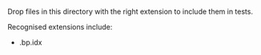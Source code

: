 Drop files in this directory with the right extension to include them in tests.

Recognised extensions include:

* .bp.idx
